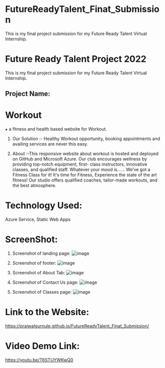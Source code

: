 # FutureReadyTalent_Finat_Submission
This is my final project submission for my Future Ready Talent Virtual Internship.
# Future Ready Talent Project 2022

This is my final project submission for my Future Ready Talent Virtual Internship.

## Project Name:

# Workout

  ⁕ a fitness and health based website for Workout.
  
  1. Our Solution :- Healthy Workout opportunity, booking appointments and availing services are never this easy.

  2. About :-This responsive website about workout is hosted and deployed on GitHub and Microsoft Azure. Our club encourages wellness by providing top-notch equipment, first- class instructors, innovative classes, and qualified staff. Whatever your mood is…… We’ve got a Fitness Class for it! It's time for Fitness, Experience the state of the art fitness! Our studio offers qualified coaches, tailor-made workouts, and the best atmosphere.


# Technology Used:

Azure Service, Static Web Apps

# ScreenShot:

  1. Screenshot of landing page:
  ![image](https://user-images.githubusercontent.com/80918392/175552365-d8fc54c1-c851-43c7-b03f-5548e51aa6cc.png)

  2. Screenshot of footer:
  ![image](https://user-images.githubusercontent.com/80918392/178948718-e21fd5dd-cb36-4920-b927-f4de824cc1d7.png)

  3. Screenshot of About Tab:
  ![image](https://user-images.githubusercontent.com/80918392/175552936-1ab01596-0f0e-499b-850d-3a4194143818.png)

  4. Screenshot of Contact Us page:
  ![image](https://user-images.githubusercontent.com/80918392/178949029-b8604562-428d-4f03-be7f-77c63a7f34c1.png)

  5. Screenshot of Classes page:
  ![image](https://user-images.githubusercontent.com/80918392/175559105-35e352df-82fe-41f4-877d-47c10dc86a63.png)

# Link to the Website: 

https://prajwalgurnule.github.io/FutureReadyTalent_Finat_Submission/

# Video Demo Link:
https://youtu.be/T6STUYWKwQ0


